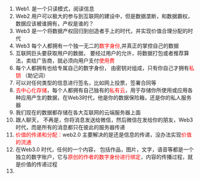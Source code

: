 1. Web1. 是一个只读模式，阅读信息
2. Web2 用户可以极大的参与到互联网的建设中，但是数据垄断，和数据霸权， 数据应该被谁拥有，产权是谁的？
3. Web3 是一个将数据产权回归到创造者手上的时代，并实现价值合理分配的时代
4. Web3 每个人都拥有一个独一无二的<font color="red">数字身份</font>,并真正的掌控自己的数据
5. 互联网巨头要获取用户的数据， 要经过用户的允许，将数据打包或者推荐算法，卖给广告商，就必须向用户支付<font color="red">使用费</font>
6. 每个人都拥有也给专属自己的数字身份， 由密钥对组成，只有你自己才拥有<font color="red">私钥</font> （助记词）
7. 可以对任何类型的信息进行签名，比如网上投票，签署合同等
8. <font color="red">去中心化存储</font>，每个人都拥有自己独有的<font color="red">私有云</font>，用于存储你所使用或应用各种应用产生的数据，在Web3时代，他是你的数据保险箱，还是你的私人服务器
9. 我们现在的数据都存储在各大互联网的云端服务器上面
10. 跟人聊天， 不再是，你将消息发送给微信，然后微信在发给你的朋友，Web3时代，而是所有的消息都只在彼此的服务器传递
11. <font color="red">价值的传递和分配：</font>web2.0 主要解决的是还是信息的传递，没办法实现<font color="red">价值的流通</font>
12. 在Web3.0 时代，任何的一个内容， 包括作品，图片，文字，语音等都是一个独立的数字账户，它与<font color="red">原创的作者的数字身份进行绑定</font>，内容的传播过程，就是价值的传递过程
13. 